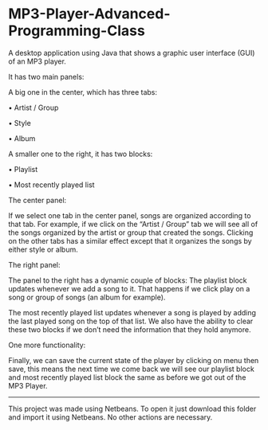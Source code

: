 # MP3-Player-Advanced-Programming-Class

A desktop application using Java that shows a graphic user interface (GUI) of an MP3 player. 

It has two main panels:

A big one in the center, which has three tabs:

• Artist / Group

• Style

• Album


A smaller one to the right, it has two blocks:

• Playlist

• Most recently played list


The center panel:

If we select one tab in the center panel, songs are organized according to that tab. For example, if we click on the “Artist / Group” tab we will see all of the songs organized by the artist or group that created the songs. Clicking on the other tabs has a similar effect except that it organizes the songs by either style or album.

The right panel:

The panel to the right has a dynamic couple of blocks:
The playlist block updates whenever we add a song to it. That happens if we click play on a song or group of songs (an album for example).

The most recently played list updates whenever a song is played by adding the last played song on the top of that list. We also have the ability to clear these two blocks if we don’t need the information that they hold anymore.

One more functionality:

Finally, we can save the current state of the player by clicking on menu then save, this means the next time we come back we will see our playlist block and most recently played list block the same as before we got out of the MP3 Player.

--------------------------------------------------------------------------

This project was made using Netbeans. To open it just download this folder and import it using Netbeans. No other actions are necessary.
